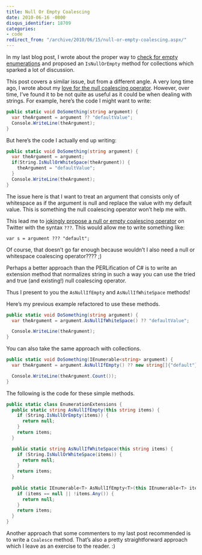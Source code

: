 ```yaml
---
title: Null Or Empty Coalescing
date: 2010-06-16 -0800
disqus_identifier: 18709
categories:
- code
redirect_from: "/archive/2010/06/15/null-or-empty-coalescing.aspx/"
---
```


In my last blog post, I wrote about the proper way to [check for empty
enumerations](https://haacked.com/archive/2010/06/10/checking-for-empty-enumerations.aspx "Checking For Empty Enumerations")
and proposed an `IsNullOrEmpty` method for collections which sparked a
lot of discussion.

This post covers a similar issue, but from a different angle. A very
long time ago, I wrote about my [love for the null coalescing
operator](https://haacked.com/archive/2006/08/07/tinytrickforviewstatebackedproperties.aspx/ "Null Coalescing Operator").
However, over time, I’ve found it to be not quite as useful as it could
be when dealing with strings. For example, here’s the code I might want
to write:

```csharp
public static void DoSomething(string argument) {
  var theArgument = argument ?? "defaultValue";
  Console.WriteLine(theArgument);
}
```

But here’s the code I actually end up writing:

```csharp
public static void DoSomething(string argument) {
  var theArgument = argument;
  if(String.IsNullOrWhiteSpace(theArgument)) {
    theArgument = "defaultValue";
  }
  Console.WriteLine(theArgument);
}
```

The issue here is that I want to treat an argument that consists only of
whitespace as if the argument is null and replace the value with my
default value. This is something the null coalescing operator won’t help
me with.

This lead me to [jokingly propose a null or empty coalescing
operator](http://twitter.com/haacked/status/15836957374 "@haacked on twitter")
on Twitter with the syntax `???`. This would allow me to write something
like:

`var s = argument ??? "default";`

Of course, that doesn’t go far enough because wouldn’t I also need a
null or whitespace coalescing operator???? ;)

Perhaps a better approach than the PERLification of C\# is to write an
extension method that normalizes string in such a way you can use the
tried and true (and existing!) null coalescing operator.

Thus I present to you the `AsNullIfEmpty` and `AsNullIfWhiteSpace`
methods!

Here’s my previous example refactored to use these methods.

```csharp
public static void DoSomething(string argument) {
  var theArgument = argument.AsNullIfWhiteSpace() ?? "defaultValue";

  Console.WriteLine(theArgument);
}
```

You can also take the same approach with collections.

```csharp
public static void DoSomething(IEnumerable<string> argument) {
  var theArgument = argument.AsNullIfEmpty() ?? new string[]{"default"};

  Console.WriteLine(theArgument.Count());
}
```

The following is the code for these simple methods.

```csharp
public static class EnumerationExtensions {
  public static string AsNullIfEmpty(this string items) {
    if (String.IsNullOrEmpty(items)) {
      return null;
    }
    return items;
  }

  public static string AsNullIfWhiteSpace(this string items) {
    if (String.IsNullOrWhiteSpace(items)) {
      return null;
    }
    return items;
  }
        
  public static IEnumerable<T> AsNullIfEmpty<T>(this IEnumerable<T> items) {
    if (items == null || !items.Any()) {
      return null;
    }
    return items;
  }
}
```

Another approach that some commenters to my last post recommended is to
write a `Coalesce` method. That’s also a pretty straightforward approach
which I leave as an exercise to the reader. :)

